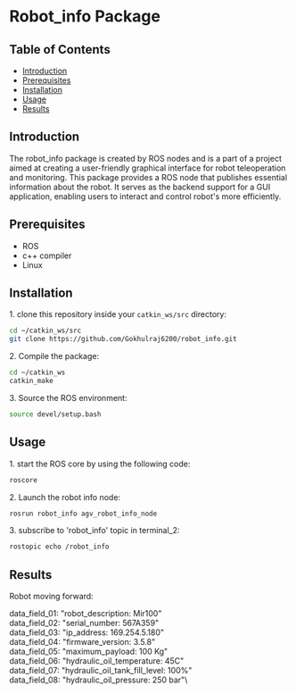 # Robot_info Package

## Table of Contents

- [Introduction](#introduction)
- [Prerequisites](#prerequisites)
- [Installation](#installation)
- [Usage](#usage)
- [Results](#result)

## Introduction <a name="introduction"></a>
The robot_info package is created by ROS nodes and is a part of a project aimed at creating a user-friendly graphical interface for robot teleoperation and monitoring. This package provides a ROS node that publishes essential information about the robot. It serves as the backend support for a GUI application, enabling users to interact and control robot's more efficiently.

## Prerequisites <a name="prerequisites"></a>

- ROS
- c++ compiler
- Linux
  
## Installation <a name="installation"></a>

1\. clone this repository inside your `catkin_ws/src` directory:
```bash
cd ~/catkin_ws/src
git clone https://github.com/Gokhulraj6200/robot_info.git
```

2\. Compile the package:
```bash
cd ~/catkin_ws
catkin_make
```

3\. Source the ROS environment:
```bash
source devel/setup.bash
```

## Usage <a name="usage"></a>
1\. start the ROS core by using the following code:
```bash
roscore
```

2\. Launch the robot info node:
```bash
rosrun robot_info agv_robot_info_node
```

3\. subscribe to 'robot_info' topic in terminal_2:
```bash
rostopic echo /robot_info
```

## Results <a name="result"></a>
Robot moving forward:

data_field_01: "robot_description: Mir100"\
data_field_02: "serial_number: 567A359"\
data_field_03: "ip_address: 169.254.5.180"\
data_field_04: "firmware_version: 3.5.8"\
data_field_05: "maximum_payload: 100 Kg"\
data_field_06: "hydraulic_oil_temperature: 45C"\
data_field_07: "hydraulic_oil_tank_fill_level: 100%"\
data_field_08: "hydraulic_oil_pressure: 250 bar"\
